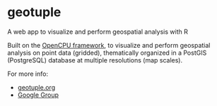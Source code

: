 # geotuple
A web app to visualize and perform geospatial analysis with R

Built on the [OpenCPU framework](https://www.opencpu.org), to visualize and perform geospatial analysis on point data (gridded), thematically organized in a PostGIS (PostgreSQL) database at multiple resolutions (map scales).

For more info:

- [geotuple.org](http://rhansson.github.io/geotuple/)
- [Google Group](https://groups.google.com/forum/#!forum/geotuple)
